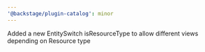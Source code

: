 ```yaml
---
'@backstage/plugin-catalog': minor
---
```


Added a new EntitySwitch isResourceType to allow different views depending on Resource type
